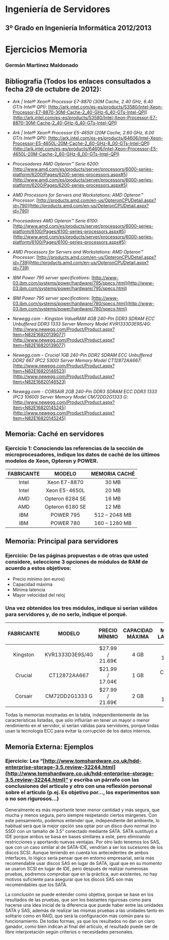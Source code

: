 Ingeniería de Servidores
=========================================
3º Grado en Ingeniería Informática 2012/2013
--------------------------------------------


# Ejercicios Memoria
### Germán Martínez Maldonado


## Bibliografía (Todos los enlaces consultados a fecha 29 de octubre de 2012):

* *Ark | Intel® Xeon® Processor E7-8870 (30M Cache, 2.40 GHz, 6.40 GT/s Intel® QPI)*: [http://ark.intel.com/es-es/products/53580/Intel-Xeon-Processor-E7-8870-30M-Cache-2_40-GHz-6_40-GTs-Intel-QPI](http://ark.intel.com/es-es/products/53580/Intel-Xeon-Processor-E7-8870-30M-Cache-2_40-GHz-6_40-GTs-Intel-QPI)

* *Ark | Intel® Xeon® Processor E5-4650l (20M Cache, 2.60 GHz, 8.00 GT/s Intel® QPI)*: [http://ark.intel.com/es-es/products/64606/Intel-Xeon-Processor-E5-4650L-20M-Cache-2_60-GHz-8_00-GTs-Intel-QPI](http://ark.intel.com/es-es/products/64606/Intel-Xeon-Processor-E5-4650L-20M-Cache-2_60-GHz-8_00-GTs-Intel-QPI)

* *Procesadores AMD Opteron™ Serie 6200*: [http://www.amd.com/es/products/server/processors/6000-series-platform/6200/Pages/6200-series-processors.aspx#5](http://www.amd.com/es/products/server/processors/6000-series-platform/6200/Pages/6200-series-processors.aspx#5)

* *AMD Processors for Servers and Workstations: AMD Opteron™ Processor*: [http://products.amd.com/en-us/OpteronCPUDetail.aspx?id=790](http://products.amd.com/en-us/OpteronCPUDetail.aspx?id=790)

* *Procesadores AMD Opteron™ Serie 6100*: [http://www.amd.com/es/products/server/processors/6000-series-platform/6100/Pages/6100-series-processors.aspx#5](http://www.amd.com/es/products/server/processors/6000-series-platform/6100/Pages/6100-series-processors.aspx#5)

* *AMD Processors for Servers and Workstations: AMD Opteron™ Processor*: [http://products.amd.com/en-us/OpteronCPUDetail.aspx?id=739](http://products.amd.com/en-us/OpteronCPUDetail.aspx?id=739)

* *IBM Power 795 server specifications*: [http://www-03.ibm.com/systems/power/hardware/795/specs.html](http://www-03.ibm.com/systems/power/hardware/795/specs.html)

* *IBM Power 795 server specifications*: [http://www-03.ibm.com/systems/power/hardware/780/specs.html](http://www-03.ibm.com/systems/power/hardware/780/specs.html)

* *Newegg.com - Kingston ValueRAM 4GB 240-Pin DDR3 SDRAM ECC Unbuffered DDR3 1333 Server Memory Model KVR1333D3E9S/4G*: [http://www.newegg.com/Product/Product.aspx?Item=N82E16820139077](http://www.newegg.com/Product/Product.aspx?Item=N82E16820139077)

* *Newegg.com - Crucial 1GB 240-Pin DDR2 SDRAM ECC Unbuffered DDR2 667 (PC2 5300) Server Memory Model CT12872AA667*: [http://www.newegg.com/Product/Product.aspx?Item=N82E16820146523](http://www.newegg.com/Product/Product.aspx?Item=N82E16820146523)

* *Newegg.com - CORSAIR 2GB 240-Pin DDR3 SDRAM ECC DDR3 1333 (PC3 10600) Server Memory Model CM72DD2G1333 G*: [http://www.newegg.com/Product/Product.aspx?Item=N82E16820145245](http://www.newegg.com/Product/Product.aspx?Item=N82E16820145245)


## Memoria: Caché en servidores

### Ejercicio 1: Conociendo las referencias de la sección de microprocesadores, indique los datos de caché de los últimos modelos de Xeon, Opteron y POWER.

| FABRICANTE |      MODELO     | MEMORIA CACHÉ |
|:----------:|:---------------:|:-------------:|
|    Intel   |   Xeon E7-8870  |     30 MB     |
|    Intel   |  Xeon E5-4650L  |     20 MB     |
|     AMD    | Opteron 6284 SE |     16 MB     |
|     AMD    | Opteron 6180 SE |     12 MB     |
|     IBM    |    POWER 795    | 512 – 2048 MB |
|     IBM    |    POWER 780    | 160 – 1280 MB |


## Memoria: Principal para servidores

### Ejercicio: De las páginas propuestas o de otras que usted considere, seleccione 3 opciones de módulos de RAM de acuerdo a estos objetivos:

* Precio mínimo (en euros)
* Capacidad máxima
* Mínima latencia
* Mayor velocidad del reloj

### Una vez obtenidos los tres módulos, indique si serían válidos para servidores y, de no serlo, indique el porqué.

| FABRICANTE |      MODELO     |  PRECIO MÍNIMO  | CAPACIDAD MÁXIMA | MÍNIMO LATENCIA | MAYOR VELOCIDAD RELOJ |
|:----------:|:---------------:|:---------------:|:----------------:|:---------------:|:---------------------:|
|  Kingston  | KVR1333D3E9S/4G | $27.99 / 21.69€ |       4 GB       |  CL9 / 13.5 ns  |   DDR3 1333/667 MHz   |
|   Crucial  |   CT12872AA667  | $21.99 / 17.04€ |       1 GB       |   CL5 / 15 ns   |    DDR2 667/333 MHz   |
|   Corsair  |  CM72DD2G1333 G | $27.99 / 21.69€ |       2 GB       |  CL9 / 13.5 ns  |   DDR3 1333/667 MHz   |

Todas la memorias mostradas en la tabla, independientemente de las características listadas, que sólo influirían en tener un mayor o menor rendimiento en el servidor, sí serían válidas para servidores, porque todas usan la tecnología ECC para evitar la corrupción de los datos internos.


## Memoria Externa: Ejemplos

### Ejercicio: Lea “[http://www.tomshardware.co.uk/hdd-enterprise-storage-3.5,review-32244.html](http://www.tomshardware.co.uk/hdd-enterprise-storage-3.5,review-32244.html)” y escriba un párrafo con las conclusiones del artículo y otro con una reflexión personal sobre el artículo (p.ej. Es objetivo por..., los experimentos son o no son rigurosos...)

Generalmente es más importante tener menor cantidad y más segura, que mucha y menos segura, pero siempre respetando ciertos márgenes. Con este pensamiento, podemos entender que, independiente del ambiente, lo habitual será que la mejor opción sea optar por un disco duro normal  (no SSD) con un tamaño de 3.5” conectado mediante SATA. SATA sustituyó a IDE porque ambos se basa en bases similares a este, pero eliminando restricciones y aportando nuevas ventajas. Por otro lado tenemos los SAS, que con un caso similar al de SATA-IDE, vendrían a ser los sucesores de los discos SCSI. Aunque teniendo en cuenta los antecedentes de ambos interfaces, lo lógico sería pensar que en entorno empresarial, sería más recomendable usar discos SAS en lugar de SATA, igual que en su momento se usaron SCSI en lugar de IDE, pero después de realizar numerosas pruebas, podremos comprobar que en la práctica, aun existentes, no hay motivos suficiente para asegurar que los discos SAS son más recomendables que los SATA.

La conclusión se puede entender como objetiva, porque se base en los resultados de las pruebas, que son los bastantes rigurosas como para hacerse una idea inicial de la diferencia que puede haber entre las unidades SATA y SAS, además de realizar las mismas pruebas a las unidades tanto en solitario como en RAID, que será la configuración más común para su funcionamiento. De todas formas, ya que los resultados no dan un claro ganador, como bien indican al final del artículo, el resultado puede ser de libre interpretación según criterios o necesidades personales.
